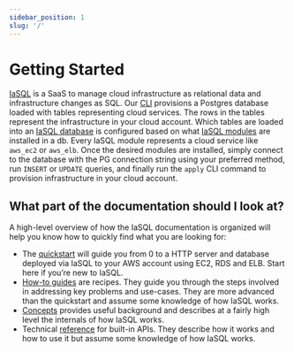 ```yaml
---
sidebar_position: 1
slug: '/'
---
```


# Getting Started

[IaSQL](https://iasql.com) is a SaaS to manage cloud infrastructure as relational data and infrastructure changes as SQL. Our [CLI](/before/#install-cli) provisions a Postgres database loaded with tables representing cloud services. The rows in the tables represent the infrastructure in your cloud account. Which tables are loaded into an [IaSQL database](/database) is configured based on what [IaSQL modules](/module) are installed in a db. Every IaSQL module represents a cloud service like `aws_ec2` or `aws_elb`. Once the desired modules are installed, simply connect to the database with the PG connection string using your preferred method, run `INSERT` or `UPDATE` queries, and finally run the `apply` CLI command to provision infrastructure in your cloud account.

## What part of the documentation should I look at?

A high-level overview of how the IaSQL documentation is organized will help you know how to quickly find what you are looking for:

* The [quickstart](/quickstart) will guide you from 0 to a HTTP server and database deployed via IaSQL to your AWS account using EC2, RDS and ELB. Start here if you’re new to IaSQL.
* [How-to guides](/import) are recipes. They guide you through the steps involved in addressing key problems and use-cases. They are more advanced than the quickstart and assume some knowledge of how IaSQL works.
* [Concepts](/database) provides useful background and describes at a fairly high level the internals of how IaSQL works.
* Technical [reference](/cli) for built-in APIs. They describe how it works and how to use it but assume some knowledge of how IaSQL works.